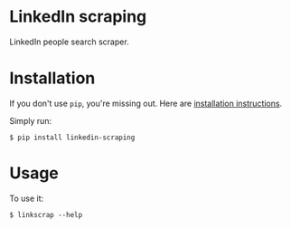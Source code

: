 # LinkedIn scraping

LinkedIn people search scraper.


# Installation

If you don't use `pip`, you're missing out.
Here are [installation instructions](https://pip.pypa.io/en/stable/installing/).

Simply run:

    $ pip install linkedin-scraping


# Usage

To use it:

    $ linkscrap --help

